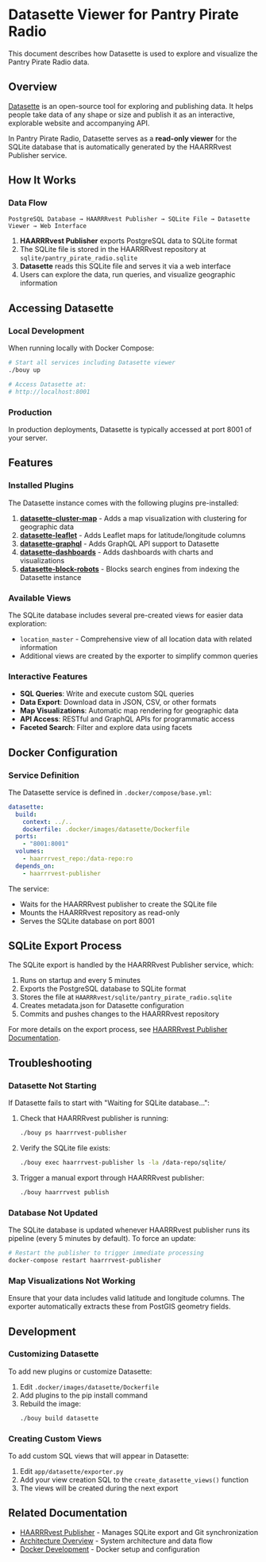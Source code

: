 # Datasette Viewer for Pantry Pirate Radio

This document describes how Datasette is used to explore and visualize the Pantry Pirate Radio data.

## Overview

[Datasette](https://datasette.io/) is an open-source tool for exploring and publishing data. It helps people take data of any shape or size and publish it as an interactive, explorable website and accompanying API.

In Pantry Pirate Radio, Datasette serves as a **read-only viewer** for the SQLite database that is automatically generated by the HAARRRvest Publisher service.

## How It Works

### Data Flow

```
PostgreSQL Database → HAARRRvest Publisher → SQLite File → Datasette Viewer → Web Interface
```

1. **HAARRRvest Publisher** exports PostgreSQL data to SQLite format
2. The SQLite file is stored in the HAARRRvest repository at `sqlite/pantry_pirate_radio.sqlite`
3. **Datasette** reads this SQLite file and serves it via a web interface
4. Users can explore the data, run queries, and visualize geographic information

## Accessing Datasette

### Local Development

When running locally with Docker Compose:

```bash
# Start all services including Datasette viewer
./bouy up

# Access Datasette at:
# http://localhost:8001
```

### Production

In production deployments, Datasette is typically accessed at port 8001 of your server.

## Features

### Installed Plugins

The Datasette instance comes with the following plugins pre-installed:

1. **[datasette-cluster-map](https://github.com/simonw/datasette-cluster-map)** - Adds a map visualization with clustering for geographic data
2. **[datasette-leaflet](https://github.com/simonw/datasette-leaflet)** - Adds Leaflet maps for latitude/longitude columns
3. **[datasette-graphql](https://github.com/simonw/datasette-graphql)** - Adds GraphQL API support to Datasette
4. **[datasette-dashboards](https://github.com/rclement/datasette-dashboards)** - Adds dashboards with charts and visualizations
5. **[datasette-block-robots](https://github.com/simonw/datasette-block-robots)** - Blocks search engines from indexing the Datasette instance

### Available Views

The SQLite database includes several pre-created views for easier data exploration:

- `location_master` - Comprehensive view of all location data with related information
- Additional views are created by the exporter to simplify common queries

### Interactive Features

- **SQL Queries**: Write and execute custom SQL queries
- **Data Export**: Download data in JSON, CSV, or other formats
- **Map Visualizations**: Automatic map rendering for geographic data
- **API Access**: RESTful and GraphQL APIs for programmatic access
- **Faceted Search**: Filter and explore data using facets

## Docker Configuration

### Service Definition

The Datasette service is defined in `.docker/compose/base.yml`:

```yaml
datasette:
  build:
    context: ../..
    dockerfile: .docker/images/datasette/Dockerfile
  ports:
    - "8001:8001"
  volumes:
    - haarrrvest_repo:/data-repo:ro
  depends_on:
    - haarrrvest-publisher
```

The service:
- Waits for the HAARRRvest publisher to create the SQLite file
- Mounts the HAARRRvest repository as read-only
- Serves the SQLite database on port 8001

## SQLite Export Process

The SQLite export is handled by the HAARRRvest Publisher service, which:

1. Runs on startup and every 5 minutes
2. Exports the PostgreSQL database to SQLite format
3. Stores the file at `HAARRRvest/sqlite/pantry_pirate_radio.sqlite`
4. Creates metadata.json for Datasette configuration
5. Commits and pushes changes to the HAARRRvest repository

For more details on the export process, see [HAARRRvest Publisher Documentation](./haarrrvest-publisher.md).

## Troubleshooting

### Datasette Not Starting

If Datasette fails to start with "Waiting for SQLite database...":

1. Check that HAARRRvest publisher is running:
   ```bash
   ./bouy ps haarrrvest-publisher
   ```

2. Verify the SQLite file exists:
   ```bash
   ./bouy exec haarrrvest-publisher ls -la /data-repo/sqlite/
   ```

3. Trigger a manual export through HAARRRvest publisher:
   ```bash
   ./bouy haarrrvest publish
   ```

### Database Not Updated

The SQLite database is updated whenever HAARRRvest publisher runs its pipeline (every 5 minutes by default). To force an update:

```bash
# Restart the publisher to trigger immediate processing
docker-compose restart haarrrvest-publisher
```

### Map Visualizations Not Working

Ensure that your data includes valid latitude and longitude columns. The exporter automatically extracts these from PostGIS geometry fields.

## Development

### Customizing Datasette

To add new plugins or customize Datasette:

1. Edit `.docker/images/datasette/Dockerfile`
2. Add plugins to the pip install command
3. Rebuild the image:
   ```bash
   ./bouy build datasette
   ```

### Creating Custom Views

To add custom SQL views that will appear in Datasette:

1. Edit `app/datasette/exporter.py`
2. Add your view creation SQL to the `create_datasette_views()` function
3. The views will be created during the next export

## Related Documentation

- [HAARRRvest Publisher](./haarrrvest-publisher.md) - Manages SQLite export and Git synchronization
- [Architecture Overview](./architecture.md) - System architecture and data flow
- [Docker Development](./docker-development.md) - Docker setup and configuration